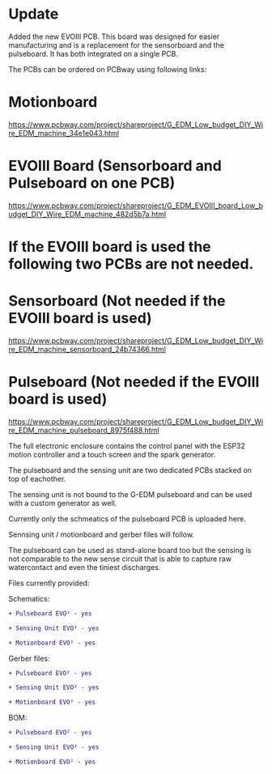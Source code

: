 # Update

Added the new EVOIII PCB. This board was designed for easier manufacturing and is a replacement for the sensorboard and the pulseboard. It has both integrated on a single PCB.



The PCBs can be ordered on PCBway using following links:

# Motionboard
https://www.pcbway.com/project/shareproject/G_EDM_Low_budget_DIY_Wire_EDM_machine_34e1e043.html

# EVOIII Board (Sensorboard and Pulseboard on one PCB)
https://www.pcbway.com/project/shareproject/G_EDM_EVOIII_board_Low_budget_DIY_Wire_EDM_machine_482d5b7a.html



# If the EVOIII board is used the following two PCBs are not needed.

# Sensorboard (Not needed if the EVOIII board is used)
https://www.pcbway.com/project/shareproject/G_EDM_Low_budget_DIY_Wire_EDM_machine_sensorboard_24b74366.html

# Pulseboard (Not needed if the EVOIII board is used)
https://www.pcbway.com/project/shareproject/G_EDM_Low_budget_DIY_Wire_EDM_machine_pulseboard_8975f488.html



The full electronic enclosure contains the control panel with the ESP32 motion controller and a touch screen and the spark generator.

The pulseboard and the sensing unit are two dedicated PCBs stacked on top of eachother.

The sensing unit is not bound to the G-EDM pulseboard and can be used with a custom generator as well.

Currently only the schmeatics of the pulseboard PCB is uploaded here.

Sennsing unit / motionboard and gerber files will follow.

The pulseboard can be used as stand-alone board too but the sensing is not comparable to the new sense circuit that is able to capture raw watercontact and even the tiniest discharges.


Files currently provided:


Schematics:
```diff
+ Pulseboard EVO² - yes
```
```diff
+ Sensing Unit EVO² - yes
```
```diff
+ Motionboard EVO² - yes
```


Gerber files:
```diff
+ Pulseboard EVO² - yes
```
```diff
+ Sensing Unit EVO² - yes
```
```diff
+ Motionboard EVO² - yes
```

BOM:
```diff
+ Pulseboard EVO² - yes
```
```diff
+ Sensing Unit EVO² - yes
```
```diff
+ Motionboard EVO² - yes
```
